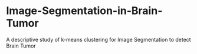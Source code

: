 # Image-Segmentation-in-Brain-Tumor
A descriptive study of k-means clustering for Image Segmentation to detect Brain Tumor
